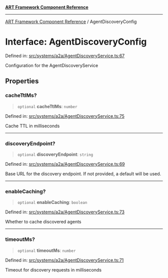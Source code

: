[**ART Framework Component Reference**](../README.md)

***

[ART Framework Component Reference](../README.md) / AgentDiscoveryConfig

# Interface: AgentDiscoveryConfig

Defined in: [src/systems/a2a/AgentDiscoveryService.ts:67](https://github.com/hashangit/ART/blob/389c66e54bc50d9dde33052d28a5a19571a13dbf/src/systems/a2a/AgentDiscoveryService.ts#L67)

Configuration for the AgentDiscoveryService

## Properties

### cacheTtlMs?

> `optional` **cacheTtlMs**: `number`

Defined in: [src/systems/a2a/AgentDiscoveryService.ts:75](https://github.com/hashangit/ART/blob/389c66e54bc50d9dde33052d28a5a19571a13dbf/src/systems/a2a/AgentDiscoveryService.ts#L75)

Cache TTL in milliseconds

***

### discoveryEndpoint?

> `optional` **discoveryEndpoint**: `string`

Defined in: [src/systems/a2a/AgentDiscoveryService.ts:69](https://github.com/hashangit/ART/blob/389c66e54bc50d9dde33052d28a5a19571a13dbf/src/systems/a2a/AgentDiscoveryService.ts#L69)

Base URL for the discovery endpoint. If not provided, a default will be used.

***

### enableCaching?

> `optional` **enableCaching**: `boolean`

Defined in: [src/systems/a2a/AgentDiscoveryService.ts:73](https://github.com/hashangit/ART/blob/389c66e54bc50d9dde33052d28a5a19571a13dbf/src/systems/a2a/AgentDiscoveryService.ts#L73)

Whether to cache discovered agents

***

### timeoutMs?

> `optional` **timeoutMs**: `number`

Defined in: [src/systems/a2a/AgentDiscoveryService.ts:71](https://github.com/hashangit/ART/blob/389c66e54bc50d9dde33052d28a5a19571a13dbf/src/systems/a2a/AgentDiscoveryService.ts#L71)

Timeout for discovery requests in milliseconds
